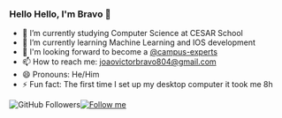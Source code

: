 ### Hello Hello, I'm Bravo 👋


- 🔭 I’m currently studying Computer Science at CESAR School
- 🌱 I’m currently learning Machine Learning and IOS development 
- 👀 I'm looking forward to become a [@campus-experts](https://github.com/campus-experts) 
- 📫 How to reach me: joaovictorbravo804@gmail.com
- 😄 Pronouns: He/Him
- ⚡ Fun fact: The first time I set up my desktop computer it took me 8h

![GitHub Followers](https://img.shields.io/github/followers/JVBravoo?style=social)[![Follow me](https://img.shields.io/twitter/follow/BravoJvictor?style=social)](https://twitter.com/BravoJvictor)
